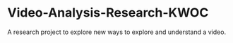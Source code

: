 # Video-Analysis-Research-KWOC
A research project to explore new ways to explore and understand a video.

